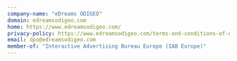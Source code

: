 ```yaml
---
company-name: "eDreams ODIGEO"
domain: edreamsodigeo.com
home: https://www.edreamsodigeo.com/
privacy-policy: https://www.edreamsodigeo.com/terms-and-conditions-of-use/
email: dpo@edreamsodigeo.com
member-of: "Interactive Advertising Bureau Europe (IAB Europe)"
---
```




